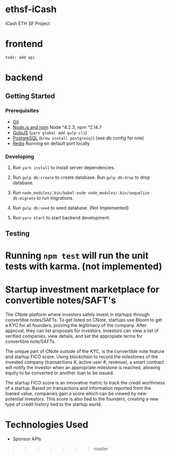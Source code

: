 # ethsf-iCash

iCash ETH SF Project

# frontend
  
`todo: add api`  

# backend

## Getting Started

### Prerequisites

- [Git](https://git-scm.com/)
- [Node.js and npm](nodejs.org) Node ^4.2.3, npm ^2.14.7
- [GulpJS](https://gulpjs.com/) (`yarn global add gulp-cli`)
- [PostgreSQL](https://www.postgresql.org/) (`brew install postgresql`) (see db config for role)
- [Redis](https://redis.io/) Running on default port locally

### Developing

1. Run `yarn install` to install server dependencies.

2. Run `gulp db:create` to create database. Run `gulp db:drop` to drop database.

3. Run `node_modules/.bin/babel-node node_modules/.bin/sequelize db:migrate` to run migrations.

4. Run `gulp db:seed` to seed database.  (Not Implemented)

5. Run `yarn start` to start backend development.

## Testing

Running `npm test` will run the unit tests with karma. (not implemented)
================

# Startup investment marketplace for convertible notes/SAFT's

The CNote platform where investors safely invest in startups through convertible notes/SAFTs. To get listed on CNote, startups use Bloom to get a KYC for all founders, proving the legitimacy of the company. After approval, they can list proposals for investors. Investors can view a list of verified companies, view details, and set the appropiate terms for convertible note/SAFTs.

The unique part of CNote outside of the KYC, is the convertible note feature and startup FICO score. Using blockchain to record the milestones of the invested company (transactions #, active user #, revenue), a smart contract will notify the investor when an appropriate milestone is reached, allowing equity to be converted or another loan to be issued. 

The startup FICO score is an innovative metric to track the credit worthiness of a startup. Based on transactions and information reported from the loaned value, companies gain a score which can be viewed by new potential investors. This score is also tied to the founders, creating a new type of credit history tied to the startup world. 

# Technologies Used

- Sponsor APIs


>>>>>>> master
